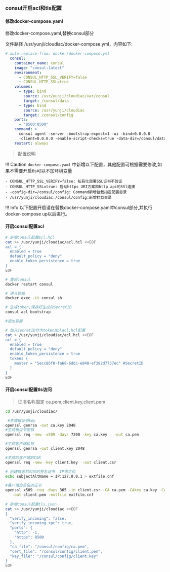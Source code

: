 ###  consul开启acl和tls配置

#### 修改docker-compose.yaml

修改docker-compose.yaml,替换consul部分

文件路径 /usr/yunji/cloudiac/docker-compose.yml，内容如下:
```yaml
# auto-replace-from: docker/docker-compose.yml
  consul:
    container_name: consul
    image: "consul:latest"
    environment:
      - CONSUL_HTTP_SSL_VERIFY=false
      - CONSUL_HTTP_SSL=true
    volumes:
      - type: bind
        source: /usr/yunji/cloudiac/var/consul
        target: /consul/data
      - type: bind
        source: /usr/yunji/cloudiac
        target: /consul/config    
    ports:
      - "8500:8500"
    command: >
      consul agent -server -bootstrap-expect=1 -ui -bind=0.0.0.0
      -client=0.0.0.0 -enable-script-checks=true -data-dir=/consul/data -config-dir=/consul/config
    restart: always
```

> 配置说明

!!! Caution
    `docker-compose.yaml` 中新增以下配置，其他配置可根据需要修改,如果不需要开启tls可以不加环境变量

    - CONSUL_HTTP_SSL_VERIFY=false: 私有化部署SSL证书不验证
    - CONSUL_HTTP_SSL=true: 启动https URI方案和http api的SSl连接
    - -config-dir=/consul/config: Command新增挂载指定配置目录
    - /usr/yunji/cloudiac:/consul/config:新增挂载目录 


!!! Info
    以下配置开启请在替换docker-compose.yaml中consul部分,并执行docker-compose up以后进行。

#### 开启consul配置acl
```bash
# 新增consul配置acl.hcl
cat >> /usr/yunji/cloudiac/acl.hcl <<EOF
acl = {
  enabled = true
  default_policy = "deny"
  enable_token_persistence = true
}
EOF

# 重启consul
docker restart consul

# 进入容器
docker exec -it consul sh

# 生成token,保存好生成的SecretID
consul acl bootstrap

#退出容器

# 加入SecretID作为token加入acl.hcl配置
cat > /usr/yunji/cloudiac/acl.hcl <<EOF
acl = {
  enabled = true
  default_policy = "deny"
  enable_token_persistence = true
  tokens {
    master = "5ecc86f0-fa68-6ddc-e848-ef382d7737ec" #SecretID
  }
}
EOF
```

#### 开启consul配置tls访问
> 证书名称固定 ca.pem,client.key,client.pem

```bash
cd /usr/yunji/cloudiac/

 #生成根证书key
openssl genrsa -out ca.key 2048
#生成根证书密钥
openssl req -new -x509 -days 7200 -key ca.key   -out ca.pem

#生成客户端私钥
openssl genrsa -out client.key 2048

#生成的客户端的CSR
openssl req -new -key client.key  -out client.csr

# 创建宿舍机对应的签名证书  IP宿主机
echo subjectAltName = IP:127.0.0.1 > extfile.cnf

#客户端自签名的证书
openssl x509 -req -days 365 -in client.csr -CA ca.pem -CAkey ca.key -CAcreateserial \
   -out client.pem -extfile extfile.cnf
   
# 新增consul配置tls.json
cat >> /usr/yunji/cloudiac <<EOF
{
  "verify_incoming": false,
  "verify_incoming_rpc": true,
  "ports": {
    "http": -1,
    "https": 8500
  },
  "ca_file": "/consul/config/ca.pem",
  "cert_file": "/consul/config/client.pem",
  "key_file": "/consul/config/client.key"
}
EOF
```